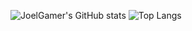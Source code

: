![JoelGamer's GitHub stats](https://github-readme-stats.vercel.app/api?username=joelgamer&show_icons=true&theme=dark)
![Top Langs](https://github-readme-stats.vercel.app/api/top-langs/?username=joelgamer&layout=compact&theme=dark)
